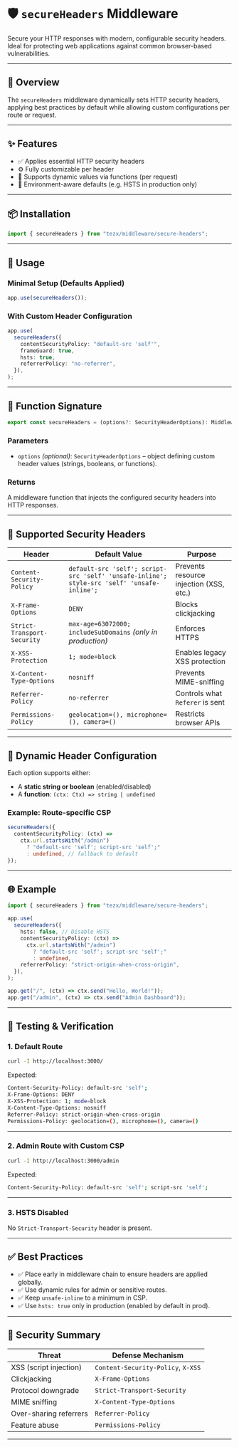 # 🛡️ `secureHeaders` Middleware

Secure your HTTP responses with modern, configurable security headers. Ideal for protecting web applications against common browser-based vulnerabilities.

---

## 📌 Overview

The `secureHeaders` middleware dynamically sets HTTP security headers, applying best practices by default while allowing custom configurations per route or request.

---

## ✨ Features

* ✅ Applies essential HTTP security headers
* ⚙️ Fully customizable per header
* 🧠 Supports dynamic values via functions (per request)
* 🧪 Environment-aware defaults (e.g. HSTS in production only)

---

## 📦 Installation

```ts
import { secureHeaders } from "tezx/middleware/secure-headers";
```

---

## 🚀 Usage

### Minimal Setup (Defaults Applied)

```ts
app.use(secureHeaders());
```

### With Custom Header Configuration

```ts
app.use(
  secureHeaders({
    contentSecurityPolicy: "default-src 'self'",
    frameGuard: true,
    hsts: true,
    referrerPolicy: "no-referrer",
  }),
);
```

---

## 🔧 Function Signature

```ts
export const secureHeaders = (options?: SecurityHeaderOptions): Middleware;
```

### Parameters

* `options` *(optional)*: `SecurityHeaderOptions` – object defining custom header values (strings, booleans, or functions).

### Returns

A middleware function that injects the configured security headers into HTTP responses.

---

## 🧱 Supported Security Headers

| Header                      | Default Value                                                                              | Purpose                                 |
| --------------------------- | ------------------------------------------------------------------------------------------ | --------------------------------------- |
| `Content-Security-Policy`   | `default-src 'self'; script-src 'self' 'unsafe-inline'; style-src 'self' 'unsafe-inline';` | Prevents resource injection (XSS, etc.) |
| `X-Frame-Options`           | `DENY`                                                                                     | Blocks clickjacking                     |
| `Strict-Transport-Security` | `max-age=63072000; includeSubDomains` *(only in production)*                               | Enforces HTTPS                          |
| `X-XSS-Protection`          | `1; mode=block`                                                                            | Enables legacy XSS protection           |
| `X-Content-Type-Options`    | `nosniff`                                                                                  | Prevents MIME-sniffing                  |
| `Referrer-Policy`           | `no-referrer`                                                                              | Controls what `Referer` is sent         |
| `Permissions-Policy`        | `geolocation=(), microphone=(), camera=()`                                                 | Restricts browser APIs                  |

---

## 🧠 Dynamic Header Configuration

Each option supports either:

* A **static string or boolean** (enabled/disabled)
* A **function**: `(ctx: Ctx) => string | undefined`

### Example: Route-specific CSP

```ts
secureHeaders({
  contentSecurityPolicy: (ctx) =>
    ctx.url.startsWith("/admin")
      ? "default-src 'self'; script-src 'self';"
      : undefined, // fallback to default
});
```

---

## 🌐 Example

```ts
import { secureHeaders } from "tezx/middleware/secure-headers";

app.use(
  secureHeaders({
    hsts: false, // Disable HSTS
    contentSecurityPolicy: (ctx) =>
      ctx.url.startsWith("/admin")
        ? "default-src 'self'; script-src 'self';"
        : undefined,
    referrerPolicy: "strict-origin-when-cross-origin",
  }),
);

app.get("/", (ctx) => ctx.send("Hello, World!"));
app.get("/admin", (ctx) => ctx.send("Admin Dashboard"));
```

---

## 🧪 Testing & Verification

### 1. Default Route

```bash
curl -I http://localhost:3000/
```

Expected:

```bash
Content-Security-Policy: default-src 'self';
X-Frame-Options: DENY
X-XSS-Protection: 1; mode=block
X-Content-Type-Options: nosniff
Referrer-Policy: strict-origin-when-cross-origin
Permissions-Policy: geolocation=(), microphone=(), camera=()
```

---

### 2. Admin Route with Custom CSP

```bash
curl -I http://localhost:3000/admin
```

Expected:

```bash
Content-Security-Policy: default-src 'self'; script-src 'self';
```

---

### 3. HSTS Disabled

No `Strict-Transport-Security` header is present.

---

## ✅ Best Practices

* ✅ Place early in middleware chain to ensure headers are applied globally.
* ✅ Use dynamic rules for admin or sensitive routes.
* ✅ Keep `unsafe-inline` to a minimum in CSP.
* ✅ Use `hsts: true` only in production (enabled by default in prod).

---

## 🔐 Security Summary

| Threat                 | Defense Mechanism                  |
| ---------------------- | ---------------------------------- |
| XSS (script injection) | `Content-Security-Policy`, `X-XSS` |
| Clickjacking           | `X-Frame-Options`                  |
| Protocol downgrade     | `Strict-Transport-Security`        |
| MIME sniffing          | `X-Content-Type-Options`           |
| Over-sharing referrers | `Referrer-Policy`                  |
| Feature abuse          | `Permissions-Policy`               |

---
